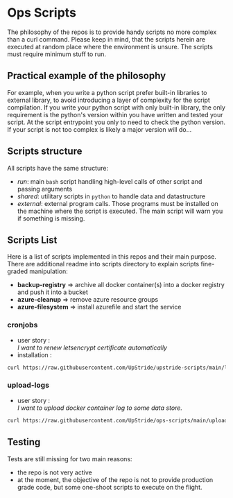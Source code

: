 # Ops Scripts

The philosophy of the repos is to provide handy scripts no more complex than a curl command. Please keep in mind, that the scripts herein are executed at random place where the environment is unsure.
The scripts must require minimum stuff to run. 

## Practical example of the philosophy
For example, when you write a python script prefer built-in libraries to external library, to avoid introducing a layer of complexity for the script compilation. 
If you write your python script with only built-in library, the only requirement is the python's version within you have written and tested your script. At the script entrypoint you only to need to check the python version. 
If your script is not too complex is likely a major version will do...  

## Scripts structure 
All scripts have the same structure:
- *run*: main `bash` script handling high-level calls of other script and passing arguments
- *shared*: utilitary scripts in `python` to handle data and datastructure
- *external*: external program calls. Those programs must be installed on the machine where the script is executed. 
The main script will warn you if something is missing.

## Scripts List 
Here is a list of scripts implemented in this repos and their main purpose. There are additional readme into scripts directory to explain scripts fine-graded manipulation:
- **backup-registry** => archive all docker container(s) into a docker registry and push it into a bucket
- **azure-cleanup** => remove azure resource groups
- **azure-filesystem** => install azurefile and start the service

### cronjobs
- user story :<br/>
*I want to renew letsencrypt certificate automatically*
- installation :
```bash
curl https://raw.githubusercontent.com/UpStride/upstride-scripts/main/letsencrypt/renew-certs.sh | sudo bash
```

### upload-logs
- user story :<br/>
*I want to upload docker container log to some data store.*
```bash
curl https://raw.githubusercontent.com/UpStride/ops-scripts/main/upload-logs/install |sudo bash
```


## Testing
Tests are still missing for two main reasons:
- the repo is not very active
- at the moment, the objective of the repo is not to provide production grade code, but some one-shoot scripts to execute on the flight.
